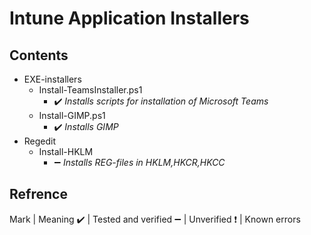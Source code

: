 # Intune Application Installers


Contents
------
* EXE-installers
  * Install-TeamsInstaller.ps1
    * :heavy_check_mark: *Installs scripts for installation of Microsoft Teams*
  * Install-GIMP.ps1
    * :heavy_check_mark: *Installs GIMP*
* Regedit
  * Install-HKLM
    * :heavy_minus_sign: *Installs REG-files in HKLM,HKCR,HKCC*


Refrence
------
Mark | Meaning
:heavy_check_mark: | Tested and verified
:heavy_minus_sign: | Unverified
:heavy_exclamation_mark: | Known errors